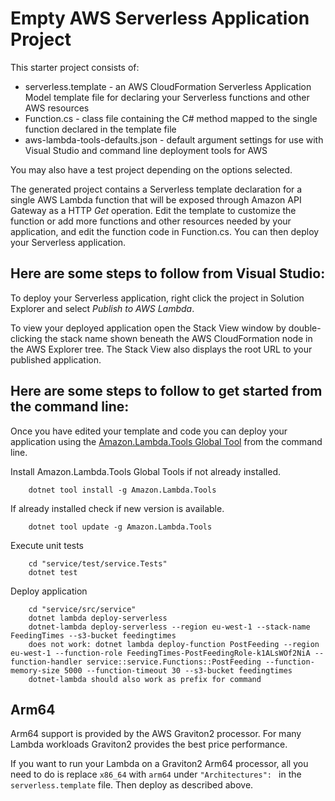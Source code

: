 # Empty AWS Serverless Application Project

This starter project consists of:

- serverless.template - an AWS CloudFormation Serverless Application Model template file for declaring your Serverless functions and other AWS resources
- Function.cs - class file containing the C# method mapped to the single function declared in the template file
- aws-lambda-tools-defaults.json - default argument settings for use with Visual Studio and command line deployment tools for AWS

You may also have a test project depending on the options selected.

The generated project contains a Serverless template declaration for a single AWS Lambda function that will be exposed through Amazon API Gateway as a HTTP _Get_ operation. Edit the template to customize the function or add more functions and other resources needed by your application, and edit the function code in Function.cs. You can then deploy your Serverless application.

## Here are some steps to follow from Visual Studio:

To deploy your Serverless application, right click the project in Solution Explorer and select _Publish to AWS Lambda_.

To view your deployed application open the Stack View window by double-clicking the stack name shown beneath the AWS CloudFormation node in the AWS Explorer tree. The Stack View also displays the root URL to your published application.

## Here are some steps to follow to get started from the command line:

Once you have edited your template and code you can deploy your application using the [Amazon.Lambda.Tools Global Tool](https://github.com/aws/aws-extensions-for-dotnet-cli#aws-lambda-amazonlambdatools) from the command line.

Install Amazon.Lambda.Tools Global Tools if not already installed.

```
    dotnet tool install -g Amazon.Lambda.Tools
```

If already installed check if new version is available.

```
    dotnet tool update -g Amazon.Lambda.Tools
```

Execute unit tests

```
    cd "service/test/service.Tests"
    dotnet test
```

Deploy application

```
    cd "service/src/service"
    dotnet lambda deploy-serverless
    dotnet-lambda deploy-serverless --region eu-west-1 --stack-name FeedingTimes --s3-bucket feedingtimes
    does not work: dotnet lambda deploy-function PostFeeding --region eu-west-1 --function-role FeedingTimes-PostFeedingRole-k1ALsWOf2NiA --function-handler service::service.Functions::PostFeeding --function-memory-size 5000 --function-timeout 30 --s3-bucket feedingtimes
    dotnet-lambda should also work as prefix for command
```

## Arm64

Arm64 support is provided by the AWS Graviton2 processor. For many Lambda workloads Graviton2 provides the best price performance.

If you want to run your Lambda on a Graviton2 Arm64 processor, all you need to do is replace `x86_64` with `arm64` under `"Architectures": ` in the `serverless.template` file. Then deploy as described above.
